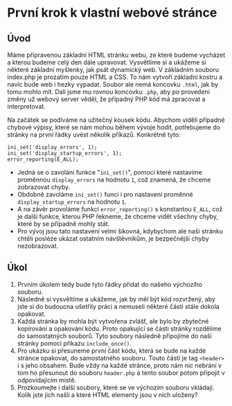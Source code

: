 První krok k vlastní webové stránce
===========================================

## Úvod
Máme připravenou základní HTML stránku webu,
ze které budeme vycházet a kterou budeme celý den dále upravovat.
Vysvětlíme si a ukážeme si některé základní myšlenky, jak psát dynamický web.
V základním souboru index.php je prozatím pouze HTML a CSS.
To nám vytvoří základní kostru a navíc bude web i hezky vypadat.
Soubor ale nemá koncovku `.html`,
jak by tomu mohlo mít.
Dali jsme mu rovnou koncovku `.php`,
aby po provedení změny už webový server věděl,
že případný PHP kód má zpracovat a interpretovat.

Na začátek se podíváme na užitečný kousek kódu.
Abychom viděli případné chybové výpisy,
které se nám mohou během vývoje hodit,
potřebujeme do stránky na první řádky uvést několik příkazů.
Konkrétně tyto:
```
ini_set('display_errors', 1);
ini_set('display_startup_errors', 1);
error_reporting(E_ALL);
```
 - Jedná se o zavolání funkce "`ini_set()`", pomocí které nastavíme proměnnou `display_errors` na hodnotu `1`,
 což znamená,
 že chceme zobrazovat chyby.
 - Obdobně zavoláme `ini_set()` funci i pro nastavení proměnné `display_startup_errors` na hodnotu `1`.
 - A na závěr provoláme funkci `error_reporting()` s konstantou `E_ALL`,
 což je další funkce,
 kterou PHP řekneme,
 že chceme vidět všechny chyby,
 které by se případně mohly stát.
 - Pro vývoj jsou tato nastavení velmi šikovná,
 kdybychom ale naši stránku chtěli posléze ukázat ostatním návštěvníkům,
 je bezpečnější chyby nezobrazovat.

## Úkol
1. Prvním úkolem tedy bude tyto řádky přidat do našeho výchozího souboru.
2. Následně si vysvěltíme a ukážeme,
jak by měl být kód rozvržený,
aby jste si do budoucna ušetřily práci a nemuseli některé části stále dokola opakovat.
3. Každá stránka by mohla být vytvořena zvlášť,
ale bylo by zbytečné kopírování a opakování kódu.
Proto opakující se části stránky rozdělíme do samostatných souborů.
Tyto soubory následně připojíme do naší stránky pomocí příkazu `include_once()`.
4. Pro ukázku si přesuneme první část kódu,
která se bude na každé stránce opakovat,
do samostatného souboru.
Touto částí je tag `<header>` i s jeho obsahem.
Bude vždy na každé stránce,
proto nám nic nebrání v tom ho přesunout
do souboru `header.php` a tento soubor potom připojit v odpovídajícím místě.
5. Prozkoumejte i další soubory, které se ve výchozím souboru vkládají.
Kolik jste jich našli a které HTML elementy jsou v nich uloženy?
